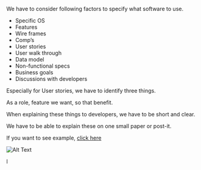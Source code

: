 We have to consider following factors to specify what software to use.
+ Specific OS
+ Features
+ Wire frames
+ Comp’s
+ User stories
+ User walk through
+ Data model
+ Non-functional specs
+ Business goals
+ Discussions with developers

Especially for User stories, we have to identify three things.

As a role, feature we want, so that benefit.

When explaining these things to developers, we have to be short and clear.

We have to be able to explain these on one small paper or post-it.

If you want to see example, [click here](http://www.capterra.com/connect)

![Alt Text](http://trondwingard.com/wp-content/uploads/2010/03/agilemanifesto.jpg)

l
